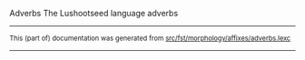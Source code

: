 Adverbs
The Lushootseed language adverbs

* * *

<small>This (part of) documentation was generated from [src/fst/morphology/affixes/adverbs.lexc](https://github.com/giellalt/lang-lut/blob/main/src/fst/morphology/affixes/adverbs.lexc)</small>

---

